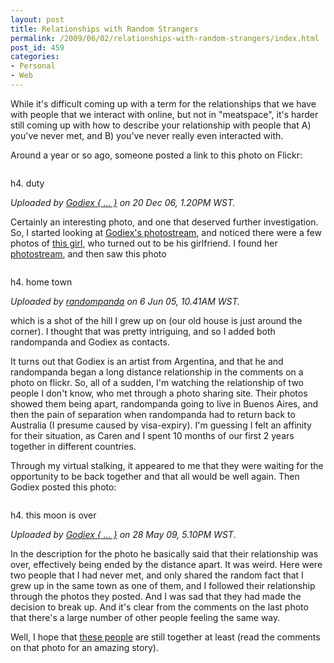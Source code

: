 ```yaml
---
layout: post
title: Relationships with Random Strangers
permalink: /2009/06/02/relationships-with-random-strangers/index.html
post_id: 459
categories: 
- Personal
- Web
---
```


While it's difficult coming up with a term for the relationships that we have with people that we interact with online, but not in "meatspace", it's harder still coming up with how to describe your relationship with people that A) you've never met, and B) you've never really even interacted with.

Around a year or so ago, someone posted a link to this photo on Flickr:

<a href="http://www.flickr.com/photos/godiex/327798644/"><img src="http://farm1.static.flickr.com/140/327798644_483211785e_m.jpg" border="0" alt="" /></a>

h4. duty


_Uploaded by <a href="http://www.flickr.com/photos/godiex/">Godiex { ... }</a> on 20 Dec 06, 1.20PM WST._

Certainly an interesting photo, and one that deserved further investigation. So, I started looking at <a href="http://www.flickr.com/photos/godiex/">Godiex's photostream</a>, and noticed there were a few photos of <a href="http://www.flickr.com/photos/godiex/2048993674/in/set-72157600733009151/">this girl</a>, who turned out to be his girlfriend. I found her <a href="http://www.flickr.com/photos/random-panda">photostream</a>, and then saw this photo

<a href="http://www.flickr.com/photos/random-panda/17707084/"><img src="http://farm1.static.flickr.com/12/17707084_1432e96044_m.jpg" border="0" alt="" /></a>

h4. home town


_Uploaded by <a href="http://www.flickr.com/photos/random-panda/">randompanda</a> on 6 Jun 05, 10.41AM WST._

which is a shot of the hill I grew up on (our old house is just around the corner). I thought that was pretty intriguing, and so I added both randompanda and Godiex as contacts.

It turns out that Godiex is an artist from Argentina, and that he and randompanda began a long distance relationship in the comments on a photo on flickr. So, all of a sudden, I'm watching the relationship of two people I don't know, who met through a photo sharing site. Their photos showed them being apart, randompanda going to live in Buenos Aires, and then the pain of separation when randompanda had to return back to Australia (I presume caused by visa-expiry). I'm guessing I felt an affinity for their situation, as Caren and I spent 10 months of our first 2 years together in different countries.

Through my virtual stalking, it appeared to me that they were waiting for the opportunity to be back together and that all would be well again. Then Godiex posted this photo:

<a href="http://www.flickr.com/photos/godiex/3572976564/"><img src="http://farm4.static.flickr.com/3555/3572976564_76bd27cc29_m.jpg" border="0" alt="" /></a>

h4. this moon is over

_Uploaded by <a href="http://www.flickr.com/photos/godiex/">Godiex { ... }</a> on 28 May 09, 5.10PM WST_.

In the description for the photo he basically said that their relationship was over, effectively being ended by the distance apart. It was weird. Here were two people that I had never met, and only shared the random fact that I grew up in the same town as one of them, and I followed their relationship through the photos they posted. And I was sad that they had made the decision to break up. And it's clear from the comments on the last photo that there's a large number of other people feeling the same way.

Well, I hope that <a href="http://www.flickr.com/photos/matt/1424625/">these people</a> are still together at least (read the comments on that photo for an amazing story).
